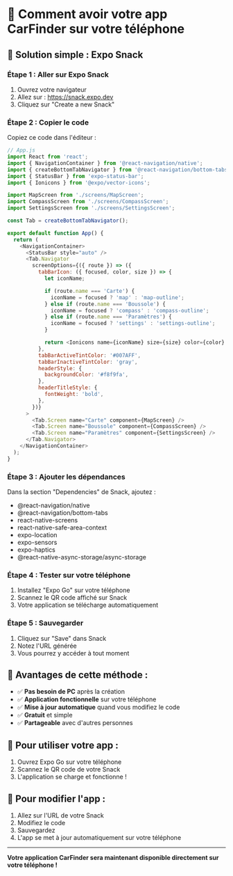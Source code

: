 # 📱 Comment avoir votre app CarFinder sur votre téléphone

## 🎯 **Solution simple : Expo Snack**

### **Étape 1 : Aller sur Expo Snack**
1. Ouvrez votre navigateur
2. Allez sur : https://snack.expo.dev
3. Cliquez sur "Create a new Snack"

### **Étape 2 : Copier le code**
Copiez ce code dans l'éditeur :

```javascript
// App.js
import React from 'react';
import { NavigationContainer } from '@react-navigation/native';
import { createBottomTabNavigator } from '@react-navigation/bottom-tabs';
import { StatusBar } from 'expo-status-bar';
import { Ionicons } from '@expo/vector-icons';

import MapScreen from './screens/MapScreen';
import CompassScreen from './screens/CompassScreen';
import SettingsScreen from './screens/SettingsScreen';

const Tab = createBottomTabNavigator();

export default function App() {
  return (
    <NavigationContainer>
      <StatusBar style="auto" />
      <Tab.Navigator
        screenOptions={({ route }) => ({
          tabBarIcon: ({ focused, color, size }) => {
            let iconName;

            if (route.name === 'Carte') {
              iconName = focused ? 'map' : 'map-outline';
            } else if (route.name === 'Boussole') {
              iconName = focused ? 'compass' : 'compass-outline';
            } else if (route.name === 'Paramètres') {
              iconName = focused ? 'settings' : 'settings-outline';
            }

            return <Ionicons name={iconName} size={size} color={color} />;
          },
          tabBarActiveTintColor: '#007AFF',
          tabBarInactiveTintColor: 'gray',
          headerStyle: {
            backgroundColor: '#f8f9fa',
          },
          headerTitleStyle: {
            fontWeight: 'bold',
          },
        })}
      >
        <Tab.Screen name="Carte" component={MapScreen} />
        <Tab.Screen name="Boussole" component={CompassScreen} />
        <Tab.Screen name="Paramètres" component={SettingsScreen} />
      </Tab.Navigator>
    </NavigationContainer>
  );
}
```

### **Étape 3 : Ajouter les dépendances**
Dans la section "Dependencies" de Snack, ajoutez :
- @react-navigation/native
- @react-navigation/bottom-tabs
- react-native-screens
- react-native-safe-area-context
- expo-location
- expo-sensors
- expo-haptics
- @react-native-async-storage/async-storage

### **Étape 4 : Tester sur votre téléphone**
1. Installez "Expo Go" sur votre téléphone
2. Scannez le QR code affiché sur Snack
3. Votre application se télécharge automatiquement

### **Étape 5 : Sauvegarder**
1. Cliquez sur "Save" dans Snack
2. Notez l'URL générée
3. Vous pourrez y accéder à tout moment

## 🎉 **Avantages de cette méthode :**
- ✅ **Pas besoin de PC** après la création
- ✅ **Application fonctionnelle** sur votre téléphone
- ✅ **Mise à jour automatique** quand vous modifiez le code
- ✅ **Gratuit** et simple
- ✅ **Partageable** avec d'autres personnes

## 📱 **Pour utiliser votre app :**
1. Ouvrez Expo Go sur votre téléphone
2. Scannez le QR code de votre Snack
3. L'application se charge et fonctionne !

## 🔄 **Pour modifier l'app :**
1. Allez sur l'URL de votre Snack
2. Modifiez le code
3. Sauvegardez
4. L'app se met à jour automatiquement sur votre téléphone

---
**Votre application CarFinder sera maintenant disponible directement sur votre téléphone !** 